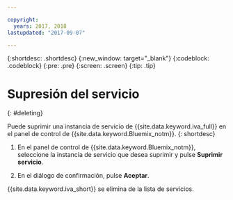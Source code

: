 ```yaml
---

copyright:
  years: 2017, 2018
lastupdated: "2017-09-07"

---
```


{:shortdesc: .shortdesc}
{:new_window: target="_blank"}
{:codeblock: .codeblock}
{:pre: .pre}
{:screen: .screen}
{:tip: .tip}


# Supresión del servicio
{: #deleting}

Puede suprimir una instancia de servicio de {{site.data.keyword.iva_full}} en el panel de control de {{site.data.keyword.Bluemix_notm}}.
{: shortdesc}

1. En el panel de control de {{site.data.keyword.Bluemix_notm}}, seleccione la instancia de servicio que desea suprimir y pulse **Suprimir servicio**.

3. En el diálogo de confirmación, pulse **Aceptar**.

{{site.data.keyword.iva_short}} se elimina de la lista de servicios.
